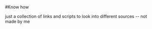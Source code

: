#Know how

just a collection of links and scripts to look into
different sources -- not made by me

